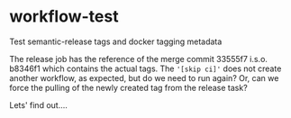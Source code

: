 # workflow-test

Test semantic-release tags and docker tagging metadata

The release job has the reference of the merge commit 33555f7 i.s.o. b8346f1 which contains the actual tags. The `'[skip ci]'` does not create another workflow, as expected, but do we need to run again? Or, can we force the pulling of the newly created tag from the release task?

Lets' find out....
